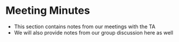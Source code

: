 <h1>Meeting Minutes</h1>
<ul>
	<li>This section contains notes from our meetings with the TA </li>
	<li>We will also provide notes from our group discussion here as well</li>
</ul>

